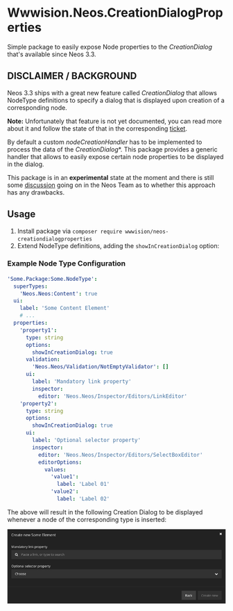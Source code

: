 # Wwwision.Neos.CreationDialogProperties

Simple package to easily expose Node properties to the *CreationDialog* that's available since Neos 3.3.

## DISCLAIMER / BACKGROUND

Neos 3.3 ships with a great new feature called *CreationDialog* that allows NodeType definitions to specify
a dialog that is displayed upon creation of a corresponding node.

**Note:** Unfortunately that feature is not yet documented, you can read more about it and follow
the state of that in the corresponding [ticket](https://github.com/neos/neos-ui/issues/1469).

By default a custom *nodeCreationHandler* has to be implemented to process the data of the *CreationDialog**.
This package provides a generic handler that allows to easily expose certain node properties to be displayed
in the dialog.

This package is in an **experimental** state at the moment and there is still some
[discussion](https://neos-project.slack.com/archives/C0U0KEGDQ/p1513932060000034) going on in the
Neos Team as to whether this approach has any drawbacks.

## Usage

1. Install package via `composer require wwwision/neos-creationdialogproperties`
2. Extend NodeType definitions, adding the `showInCreationDialog` option:

### Example Node Type Configuration

```yaml
'Some.Package:Some.NodeType':
  superTypes:
    'Neos.Neos:Content': true
  ui:
    label: 'Some Content Element'
    # ...
  properties:
    'property1':
      type: string
      options:
        showInCreationDialog: true
      validation:
        'Neos.Neos/Validation/NotEmptyValidator': []
      ui:
        label: 'Mandatory link property'
        inspector:
          editor: 'Neos.Neos/Inspector/Editors/LinkEditor'
    'property2':
      type: string
      options:
        showInCreationDialog: true
      ui:
        label: 'Optional selector property'
        inspector:
          editor: 'Neos.Neos/Inspector/Editors/SelectBoxEditor'
          editorOptions:
            values:
              'value1':
                label: 'Label 01'
              'value2':
                label: 'Label 02'
```

The above will result in the following Creation Dialog to be displayed whenever
a node of the corresponding type is inserted:

![Screenshot of the creation dialog](/CreationDialog.png "Neos Creation Dialog")
